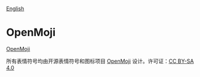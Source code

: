[English](https://github.com/TCOTC/siyuan-plugin-openmoji-emoji/blob/main/README.md)

# OpenMoji

[OpenMoji](http://openmoji.org/)

所有表情符号均由开源表情符号和图标项目 [OpenMoji](https://openmoji.org/) 设计。许可证：[CC BY-SA 4.0](https://creativecommons.org/licenses/by-sa/4.0/#)